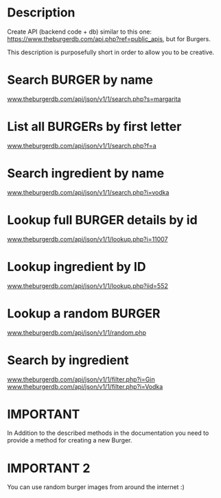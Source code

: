 # Description

Create API (backend code + db) similar to this one:
https://www.theburgerdb.com/api.php?ref=public_apis, but for Burgers.

This description is purposefully short in order to allow you to be creative.

# Search BURGER by name

www.theburgerdb.com/api/json/v1/1/search.php?s=margarita


# List all BURGERs by first letter

www.theburgerdb.com/api/json/v1/1/search.php?f=a


# Search ingredient by name

www.theburgerdb.com/api/json/v1/1/search.php?i=vodka


# Lookup full BURGER details by id
www.theburgerdb.com/api/json/v1/1/lookup.php?i=11007


# Lookup ingredient by ID

www.theburgerdb.com/api/json/v1/1/lookup.php?iid=552


# Lookup a random BURGER

www.theburgerdb.com/api/json/v1/1/random.php


# Search by ingredient

www.theburgerdb.com/api/json/v1/1/filter.php?i=Gin
www.theburgerdb.com/api/json/v1/1/filter.php?i=Vodka


# IMPORTANT

In Addition to the described methods in the documentation you need to provide a method for creating a new Burger.

# IMPORTANT 2

You can use random burger images from around the internet :)


